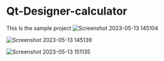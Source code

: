 # Qt-Designer-calculator
This Is the sample project 
![Screenshot 2023-05-13 145104](https://github.com/Sanjaya-Danushka/Qt-Designer-calculator/assets/62214882/20d8ca9c-4a6b-48d9-a3ec-2a04155f6301)


![Screenshot 2023-05-13 145139](https://github.com/Sanjaya-Danushka/Qt-Designer-calculator/assets/62214882/3e113259-7e0c-4ce7-952b-a66f0f75c5e0)

![Screenshot 2023-05-13 151135](https://github.com/Sanjaya-Danushka/Qt-Designer-calculator/assets/62214882/3a233837-04ad-4e39-976c-7240deab925b)
